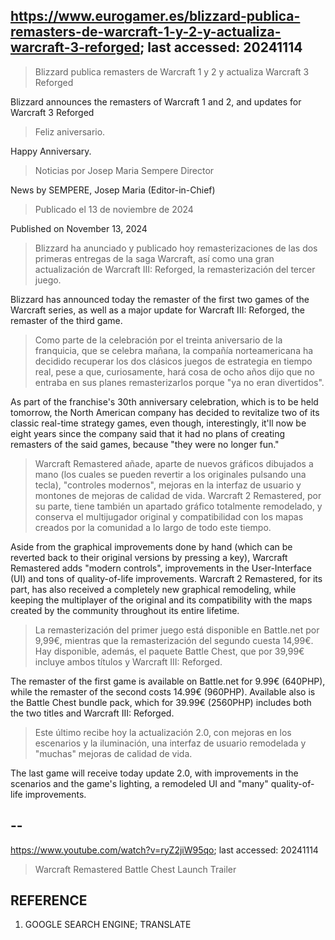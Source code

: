 ## https://www.eurogamer.es/blizzard-publica-remasters-de-warcraft-1-y-2-y-actualiza-warcraft-3-reforged; last accessed: 20241114

> Blizzard publica remasters de Warcraft 1 y 2 y actualiza Warcraft 3 Reforged

Blizzard announces the remasters of Warcraft 1 and 2, and updates for Warcraft 3 Reforged

> Feliz aniversario.

Happy Anniversary.

> Noticias por Josep Maria Sempere Director

News by SEMPERE, Josep Maria (Editor-in-Chief)

> Publicado el 13 de noviembre de 2024 

Published on November 13, 2024

> Blizzard ha anunciado y publicado hoy remasterizaciones de las dos primeras entregas de la saga Warcraft, así como una gran actualización de Warcraft III: Reforged, la remasterización del tercer juego.

Blizzard has announced today the remaster of the first two games of the Warcraft series, as well as a major update for Warcraft III: Reforged, the remaster of the third game.

> Como parte de la celebración por el treinta aniversario de la franquicia, que se celebra mañana, la compañía norteamericana ha decidido recuperar los dos clásicos juegos de estrategia en tiempo real, pese a que, curiosamente, hará cosa de ocho años dijo que no entraba en sus planes remasterizarlos porque "ya no eran divertidos".

As part of the franchise's 30th anniversary celebration, which is to be held tomorrow, the North American company has decided to revitalize two of its classic real-time strategy games, even though, interestingly, it'll now be eight years since the company said that it had no plans of creating remasters of the said games, because "they were no longer fun."   

> Warcraft Remastered añade, aparte de nuevos gráficos dibujados a mano (los cuales se pueden revertir a los originales pulsando una tecla), "controles modernos", mejoras en la interfaz de usuario y montones de mejoras de calidad de vida. Warcraft 2 Remastered, por su parte, tiene también un apartado gráfico totalmente remodelado, y conserva el multijugador original y compatibilidad con los mapas creados por la comunidad a lo largo de todo este tiempo.

Aside from the graphical improvements done by hand (which can be reverted back to their original versions by pressing a key), Warcraft Remastered adds "modern controls", improvements in the User-Interface (UI) and tons of quality-of-life improvements. Warcraft 2 Remastered, for its part, has also received a completely new graphical remodeling, while keeping the multiplayer of the original and its compatibility with the maps created by the community throughout its entire lifetime.

> La remasterización del primer juego está disponible en Battle.net por 9,99€, mientras que la remasterización del segundo cuesta 14,99€. Hay disponible, además, el paquete Battle Chest, que por 39,99€ incluye ambos títulos y Warcraft III: Reforged.

The remaster of the first game is available on Battle.net for 9.99€ (640PHP), while the remaster of the second costs 14.99€ (960PHP). Available also is the Battle Chest bundle pack, which for 39.99€ (2560PHP) includes both the two titles and Warcraft III: Reforged.

> Este último recibe hoy la actualización 2.0, con mejoras en los escenarios y la iluminación, una interfaz de usuario remodelada y "muchas" mejoras de calidad de vida. 

The last game will receive today update 2.0, with improvements in the scenarios and the game's lighting, a remodeled UI and "many" quality-of-life improvements.

## --

https://www.youtube.com/watch?v=ryZ2jiW95qo; last accessed: 20241114

> Warcraft Remastered Battle Chest Launch Trailer 

## REFERENCE

1) GOOGLE SEARCH ENGINE; TRANSLATE